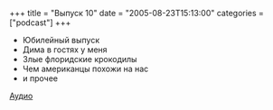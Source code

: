 +++
title = "Выпуск 10"
date = "2005-08-23T15:13:00"
categories = ["podcast"]
+++


- Юбилейный выпуск
- Дима в гостях у меня
- Злые флоридские крокодилы
- Чем американцы похожи на нас
- и прочее

[Аудио](https://podcast.umputun.com/media/ump_podcast10.mp3)
<audio src="https://podcast.umputun.com/media/ump_podcast10.mp3" preload="none">